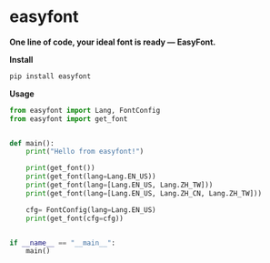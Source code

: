 # easyfont


**One line of code, your ideal font is ready — EasyFont.**



**Install**

```bash
pip install easyfont
```


**Usage**


```python
from easyfont import Lang, FontConfig
from easyfont import get_font


def main():
    print("Hello from easyfont!")

    print(get_font())
    print(get_font(lang=Lang.EN_US))
    print(get_font(lang=[Lang.EN_US, Lang.ZH_TW]))
    print(get_font(lang=[Lang.EN_US, Lang.ZH_CN, Lang.ZH_TW]))

    cfg= FontConfig(lang=Lang.EN_US)
    print(get_font(cfg=cfg))


if __name__ == "__main__":
    main()

```